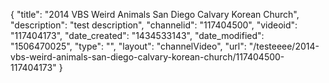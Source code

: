 {
    "title": "2014 VBS Weird Animals San Diego Calvary Korean Church",
    "description": "test description",
    "channelid": "117404500",
    "videoid": "117404173",
    "date_created": "1434533143",
    "date_modified": "1506470025",
    "type": "",
    "layout": "channelVideo",
    "url": "\/testeeee\/2014-vbs-weird-animals-san-diego-calvary-korean-church\/117404500-117404173"
}